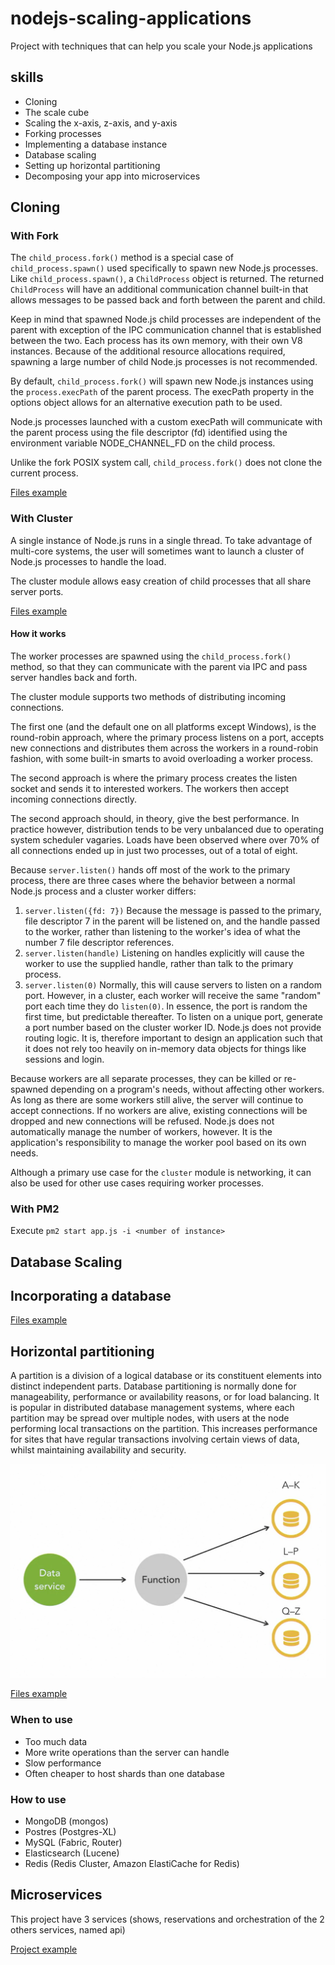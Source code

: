 # nodejs-scaling-applications

Project with techniques that can help you scale your Node.js applications

## skills

* Cloning
* The scale cube
* Scaling the x-axis, z-axis, and y-axis
* Forking processes
* Implementing a database instance
* Database scaling
* Setting up horizontal partitioning
* Decomposing your app into microservices

## Cloning

### With Fork

The `child_process.fork()` method is a special case of `child_process.spawn()` used specifically to spawn new Node.js processes.
Like `child_process.spawn()`, a `ChildProcess` object is returned. The returned `ChildProcess` will have an additional communication channel built-in that allows messages to be passed back and forth between the parent and child.

Keep in mind that spawned Node.js child processes are independent of the parent with exception of the IPC communication channel that is established between the two. Each process has its own memory, with their own V8 instances. Because of the additional resource allocations required, spawning a large number of child Node.js processes is not recommended.

By default, `child_process.fork()` will spawn new Node.js instances using the `process.execPath` of the parent process. The execPath property in the options object allows for an alternative execution path to be used.

Node.js processes launched with a custom execPath will communicate with the parent process using the file descriptor (fd) identified using the environment variable NODE_CHANNEL_FD on the child process.

Unlike the fork POSIX system call, `child_process.fork()` does not clone the current process.

[Files example](https://github.com/laissonsilveira/nodejs-scaling-applications/blob/main/cloning/fork)

### With Cluster

A single instance of Node.js runs in a single thread. To take advantage of multi-core systems, the user will sometimes want to launch a cluster of Node.js processes to handle the load.

The cluster module allows easy creation of child processes that all share server ports.

[Files example](https://github.com/laissonsilveira/nodejs-scaling-applications/blob/main/cloning/cluster)


#### How it works

The worker processes are spawned using the `child_process.fork()` method, so that they can communicate with the parent via IPC and pass server handles back and forth.

The cluster module supports two methods of distributing incoming connections.

The first one (and the default one on all platforms except Windows), is the round-robin approach, where the primary process listens on a port, accepts new connections and distributes them across the workers in a round-robin fashion, with some built-in smarts to avoid overloading a worker process.

The second approach is where the primary process creates the listen socket and sends it to interested workers. The workers then accept incoming connections directly.

The second approach should, in theory, give the best performance. In practice however, distribution tends to be very unbalanced due to operating system scheduler vagaries. Loads have been observed where over 70% of all connections ended up in just two processes, out of a total of eight.

Because `server.listen()` hands off most of the work to the primary process, there are three cases where the behavior between a normal Node.js process and a cluster worker differs:

1. `server.listen({fd: 7})` Because the message is passed to the primary, file descriptor 7 in the parent will be listened on, and the handle passed to the worker, rather than listening to the worker's idea of what the number 7 file descriptor references.
2. `server.listen(handle)` Listening on handles explicitly will cause the worker to use the supplied handle, rather than talk to the primary process.
3. `server.listen(0)` Normally, this will cause servers to listen on a random port. However, in a cluster, each worker will receive the same "random" port each time they do `listen(0)`. In essence, the port is random the first time, but predictable thereafter. To listen on a unique port, generate a port number based on the cluster worker ID.
Node.js does not provide routing logic. It is, therefore important to design an application such that it does not rely too heavily on in-memory data objects for things like sessions and login.

Because workers are all separate processes, they can be killed or re-spawned depending on a program's needs, without affecting other workers. As long as there are some workers still alive, the server will continue to accept connections. If no workers are alive, existing connections will be dropped and new connections will be refused. Node.js does not automatically manage the number of workers, however. It is the application's responsibility to manage the worker pool based on its own needs.

Although a primary use case for the `cluster` module is networking, it can also be used for other use cases requiring worker processes.

### With PM2

Execute `pm2 start app.js -i <number of instance>`

## Database Scaling

## Incorporating a database

[Files example](https://github.com/laissonsilveira/nodejs-scaling-applications/blob/main/database-scaling/incorporating)

## Horizontal partitioning

A partition is a division of a logical database or its constituent elements into distinct independent parts. Database partitioning is normally done for manageability, performance or availability reasons, or for load balancing. It is popular in distributed database management systems, where each partition may be spread over multiple nodes, with users at the node performing local transactions on the partition. This increases performance for sites that have regular transactions involving certain views of data, whilst maintaining availability and security.

![z-axis](https://github.com/laissonsilveira/nodejs-scaling-applications/blob/main/database-scaling/horizontal/z-axis.png)

[Files example](https://github.com/laissonsilveira/nodejs-scaling-applications/blob/main/database-scaling/horizontal)

### When to use

* Too much data
* More write operations than the server can handle
* Slow performance
* Often cheaper to host shards than one database

### How to use

* MongoDB (mongos)
* Postres (Postgres-XL)
* MySQL (Fabric, Router)
* Elasticsearch (Lucene)
* Redis (Redis Cluster, Amazon ElastiCache for Redis)

## Microservices

This project have 3 services (shows, reservations and orchestration of the 2 others services, named api)

[Project example](https://github.com/laissonsilveira/nodejs-scaling-applications/blob/main/microservices)